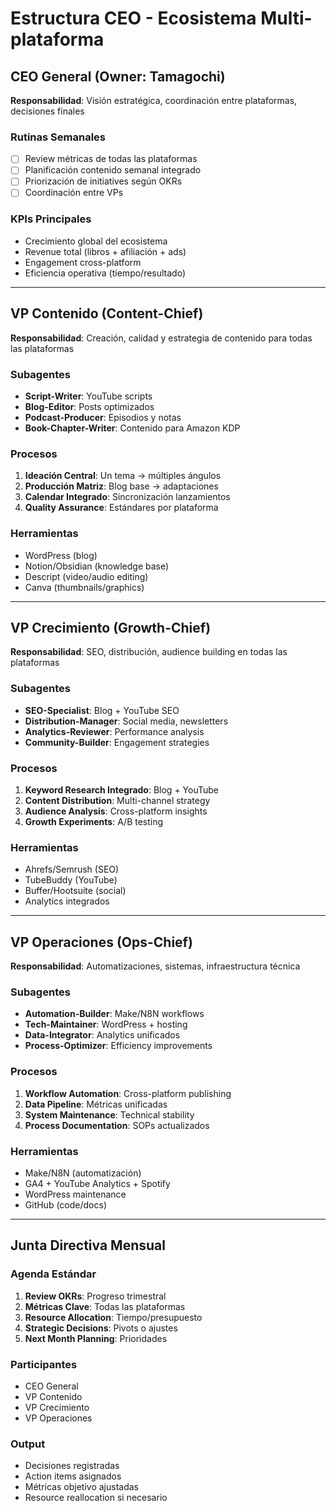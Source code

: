 # Estructura CEO - Ecosistema Multi-plataforma

## CEO General (Owner: Tamagochi)
**Responsabilidad**: Visión estratégica, coordinación entre plataformas, decisiones finales

### Rutinas Semanales
- [ ] Review métricas de todas las plataformas
- [ ] Planificación contenido semanal integrado
- [ ] Priorización de initiatives según OKRs
- [ ] Coordinación entre VPs

### KPIs Principales
- Crecimiento global del ecosistema
- Revenue total (libros + afiliación + ads)
- Engagement cross-platform
- Eficiencia operativa (tiempo/resultado)

---

## VP Contenido (Content-Chief)
**Responsabilidad**: Creación, calidad y estrategia de contenido para todas las plataformas

### Subagentes
- **Script-Writer**: YouTube scripts
- **Blog-Editor**: Posts optimizados
- **Podcast-Producer**: Episodios y notas
- **Book-Chapter-Writer**: Contenido para Amazon KDP

### Procesos
1. **Ideación Central**: Un tema → múltiples ángulos
2. **Producción Matriz**: Blog base → adaptaciones
3. **Calendar Integrado**: Sincronización lanzamientos
4. **Quality Assurance**: Estándares por plataforma

### Herramientas
- WordPress (blog)
- Notion/Obsidian (knowledge base)
- Descript (video/audio editing)
- Canva (thumbnails/graphics)

---

## VP Crecimiento (Growth-Chief)
**Responsabilidad**: SEO, distribución, audience building en todas las plataformas

### Subagentes
- **SEO-Specialist**: Blog + YouTube SEO
- **Distribution-Manager**: Social media, newsletters
- **Analytics-Reviewer**: Performance analysis
- **Community-Builder**: Engagement strategies

### Procesos
1. **Keyword Research Integrado**: Blog + YouTube
2. **Content Distribution**: Multi-channel strategy
3. **Audience Analysis**: Cross-platform insights
4. **Growth Experiments**: A/B testing

### Herramientas
- Ahrefs/Semrush (SEO)
- TubeBuddy (YouTube)
- Buffer/Hootsuite (social)
- Analytics integrados

---

## VP Operaciones (Ops-Chief)
**Responsabilidad**: Automatizaciones, sistemas, infraestructura técnica

### Subagentes
- **Automation-Builder**: Make/N8N workflows
- **Tech-Maintainer**: WordPress + hosting
- **Data-Integrator**: Analytics unificados
- **Process-Optimizer**: Efficiency improvements

### Procesos
1. **Workflow Automation**: Cross-platform publishing
2. **Data Pipeline**: Métricas unificadas
3. **System Maintenance**: Technical stability
4. **Process Documentation**: SOPs actualizados

### Herramientas
- Make/N8N (automatización)
- GA4 + YouTube Analytics + Spotify
- WordPress maintenance
- GitHub (code/docs)

---

## Junta Directiva Mensual

### Agenda Estándar
1. **Review OKRs**: Progreso trimestral
2. **Métricas Clave**: Todas las plataformas
3. **Resource Allocation**: Tiempo/presupuesto
4. **Strategic Decisions**: Pivots o ajustes
5. **Next Month Planning**: Prioridades

### Participantes
- CEO General
- VP Contenido
- VP Crecimiento
- VP Operaciones

### Output
- Decisiones registradas
- Action items asignados
- Métricas objetivo ajustadas
- Resource reallocation si necesario